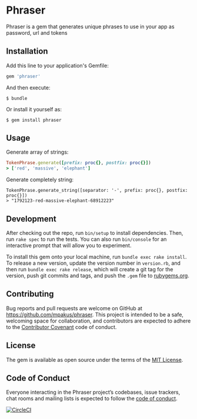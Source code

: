 # Phraser

Phraser is a gem that generates unique phrases to use in your app as password, url and tokens

## Installation

Add this line to your application's Gemfile:

```ruby
gem 'phraser'
```

And then execute:

    $ bundle

Or install it yourself as:

    $ gem install phraser

## Usage

Generate array of strings:
``` ruby
TokenPhrase.generate([prefix: proc{}, postfix: proc{}])
> ['red', 'massive', 'elephant']
```

Generate completely string:
```
TokenPhrase.generate_string([separator: '-', prefix: proc{}, postfix: proc{}])
> "1792123-red-massive-elephant-68912223"
```

## Development

After checking out the repo, run `bin/setup` to install dependencies. Then, run `rake spec` to run the tests. You can also run `bin/console` for an interactive prompt that will allow you to experiment.

To install this gem onto your local machine, run `bundle exec rake install`. To release a new version, update the version number in `version.rb`, and then run `bundle exec rake release`, which will create a git tag for the version, push git commits and tags, and push the `.gem` file to [rubygems.org](https://rubygems.org).

## Contributing

Bug reports and pull requests are welcome on GitHub at https://github.com/mpakus/phraser. This project is intended to be a safe, welcoming space for collaboration, and contributors are expected to adhere to the [Contributor Covenant](http://contributor-covenant.org) code of conduct.

## License

The gem is available as open source under the terms of the [MIT License](http://opensource.org/licenses/MIT).

## Code of Conduct

Everyone interacting in the Phraser project’s codebases, issue trackers, chat rooms and mailing lists is expected to follow the [code of conduct](https://github.com/[USERNAME]/phraser/blob/master/CODE_OF_CONDUCT.md).

[![CircleCI](https://circleci.com/gh/mpakus/phraser.svg?style=svg)](https://circleci.com/gh/mpakus/phraser)
